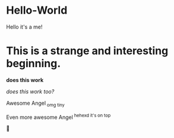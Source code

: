 # Hello-World
Hello it's a me!
<h1>This is a strange and interesting beginning.</h1>

<b> does this work </b>

<i> does this work too? </i>

Awesome Angel<sub> omg tiny </sub>

Even more awesome Angel<sup> hehexd it's on top </sup>

:thinking:


